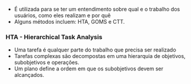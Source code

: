 
- É utilizada para se ter um entendimento sobre qual e o trabalho dos usuários, como eles realizam e por quê
- Alguns métodos incluem: HTA, GOMS e CTT.

### HTA - Hierarchical Task Analysis

- Uma tarefa é qualquer parte do trabalho que precisa ser realizado
- Tarefas complexas são decompostas em uma hierarquia de objetivos, subobjetivos e operações.
-  Um plano define a ordem em que os subobjetivos devem ser alcançados.

 
